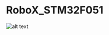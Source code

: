 # RoboX_STM32F051


![alt text](https://github.com/peterson94/RoboX_STM32F051/Gallery/20220304_160159.jpg?raw=true)
